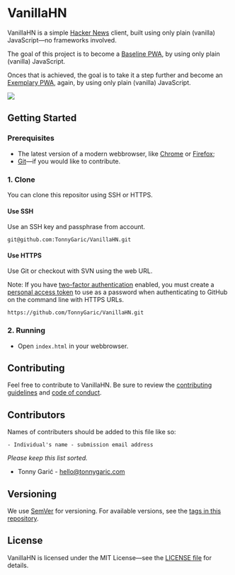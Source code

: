 # VanillaHN
VanillaHN is a simple [Hacker News](https://news.ycombinator.com/) client, built using only plain (vanilla) JavaScript—no frameworks involved.

The goal of this project is to become a [Baseline PWA](https://developers.google.com/web/progressive-web-apps/checklist#baseline), by using only plain (vanilla) JavaScript.

Onces that is achieved, the goal is to take it a step further and become an [Exemplary PWA](https://developers.google.com/web/progressive-web-apps/checklist#exemplary), again, by using only plain (vanilla) JavaScript.

![](https://tonnygaric.com/content/3-projects/vanillahn/vanillahn-cover.png)

## Getting Started
### Prerequisites
- The latest version of a modern webbrowser, like [Chrome](https://www.google.com/chrome/) or [Firefox](https://www.mozilla.org/en-US/firefox/new/);
- [Git](https://git-scm.com/)—if you would like to contribute.

### 1. Clone
You can clone this repositor using SSH or HTTPS.

#### Use SSH
Use an SSH key and passphrase from account.
```
git@github.com:TonnyGaric/VanillaHN.git
```

#### Use HTTPS
Use Git or checkout with SVN using the web URL.

Note: If you have [two-factor authentication](https://help.github.com/articles/securing-your-account-with-two-factor-authentication-2fa/) enabled, you must create a [personal access token](https://help.github.com/articles/creating-a-personal-access-token-for-the-command-line/) to use as a password when authenticating to GitHub on the command line with HTTPS URLs.

```
https://github.com/TonnyGaric/VanillaHN.git
```

### 2. Running
- Open `index.html` in your webbrowser.

## Contributing
Feel free to contribute to VanillaHN. Be sure to review the [contributing guidelines](https://github.com/TonnyGaric/VanillaHN/blob/master/CONTRIBUTING.md) and [code of conduct](https://github.com/TonnyGaric/VanillaHN/blob/master/CODE_OF_CONDUCT.md).

## Contributors
Names of contributers should be added to this file like so:
```
- Individual's name - submission email address
```

*Please keep this list sorted.*

- Tonny Garić - hello@tonnygaric.com

## Versioning
We use [SemVer](https://semver.org/) for versioning. For available versions, see the [tags in this repository](https://github.com/TonnyGaric/VanillaHN/tags).

## License
VanillaHN is licensed under the MIT License—see the [LICENSE file](https://github.com/TonnyGaric/VanillaHN/blob/master/LICENSE) for details.
